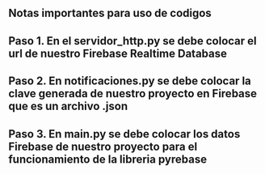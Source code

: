 ## Notas importantes para uso de codigos

## Paso 1. En el servidor_http.py se debe colocar el url de nuestro Firebase Realtime Database
## Paso 2. En notificaciones.py se debe colocar la clave generada de nuestro proyecto en Firebase que es un archivo .json
## Paso 3. En main.py se debe colocar los datos Firebase de nuestro proyecto para el funcionamiento de la libreria pyrebase